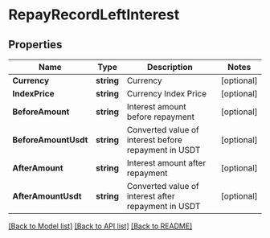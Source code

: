 # RepayRecordLeftInterest

## Properties

Name | Type | Description | Notes
------------ | ------------- | ------------- | -------------
**Currency** | **string** | Currency | [optional] 
**IndexPrice** | **string** | Currency Index Price | [optional] 
**BeforeAmount** | **string** | Interest amount before repayment | [optional] 
**BeforeAmountUsdt** | **string** | Converted value of interest before repayment in USDT | [optional] 
**AfterAmount** | **string** | Interest amount after repayment | [optional] 
**AfterAmountUsdt** | **string** | Converted value of interest after repayment in USDT | [optional] 

[[Back to Model list]](../README.md#documentation-for-models) [[Back to API list]](../README.md#documentation-for-api-endpoints) [[Back to README]](../README.md)



